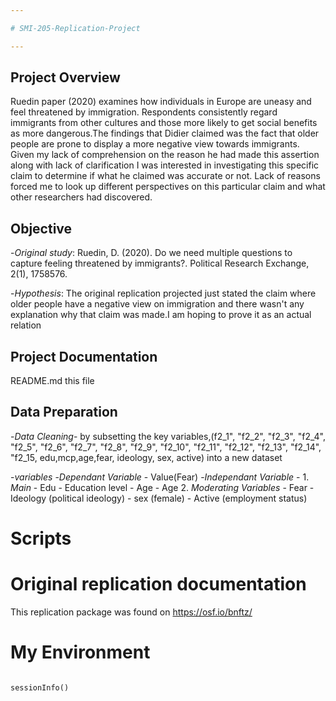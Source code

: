 ```yaml
---

# SMI-205-Replication-Project

---
```


## Project Overview

Ruedin paper (2020) examines how individuals in Europe are uneasy and feel threatened by immigration. Respondents consistently regard immigrants from other cultures and those more likely to get social benefits as more dangerous.The findings that Didier claimed was the fact that older people are prone to display a more negative view towards immigrants. Given my lack of comprehension on the reason he had made this assertion along with lack of clarification I was interested in investigating this specific claim to determine if what he claimed was accurate or not. Lack of reasons forced me to look up different perspectives on this particular claim and what other researchers had discovered.

## Objective

-*Original study*: Ruedin, D. (2020). Do we need multiple questions to capture feeling threatened by immigrants?. Political Research Exchange, 2(1), 1758576.

-*Hypothesis*: The original replication projected just stated the claim where older people have a negative view on immigration and there wasn't any explanation why that claim was made.I am hoping to prove it as an actual relation

## Project Documentation
README.md this file


## Data Preparation

-*Data Cleaning*- by subsetting the key variables,(f2_1", "f2_2", "f2_3", "f2_4", "f2_5", "f2_6", "f2_7", "f2_8", "f2_9", "f2_10", "f2_11", "f2_12", "f2_13", "f2_14", "f2_15, edu,mcp,age,fear, ideology, sex, active) into a new dataset

-*variables*
   -*Dependant Variable* - Value(Fear)
   -*Independant Variable* -
         1. *Main* - Edu - Education level
                   - Age - Age
         2. *Moderating Variables* - Fear
                                   - Ideology (political ideology)
                                   - sex (female)
                                   - Active (employment status)
                   
  

# Scripts



# Original replication documentation

This replication package was found on https://osf.io/bnftz/

# My Environment

```{r}

sessionInfo()

```

